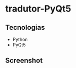 # tradutor-PyQt5

## Tecnologias 

<ul>
  <li>Python</li>
  <li>PyQt5</li>
</ul>

## Screenshot

<img src="">
